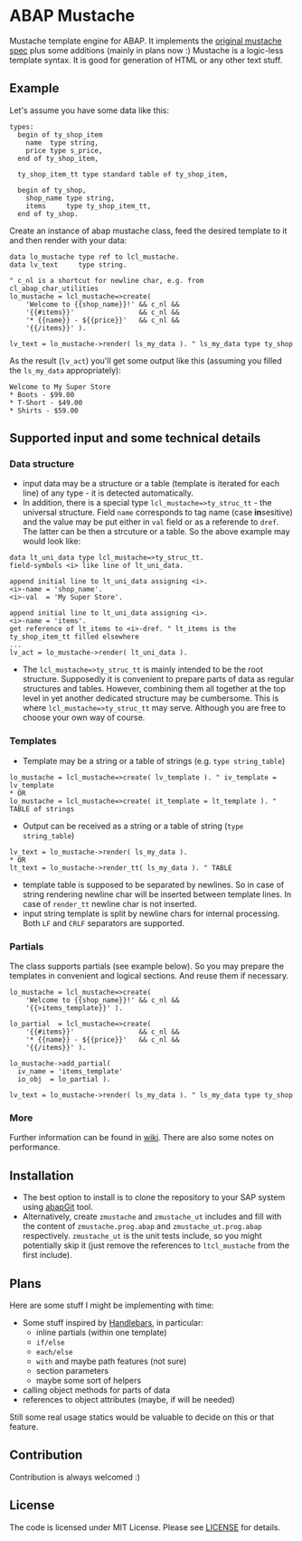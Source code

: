 # ABAP Mustache

Mustache template engine for ABAP. It implements the [original mustache spec](https://mustache.github.io/mustache.5.html) plus some additions (mainly in plans now :) Mustache is a logic-less template syntax. It is good for generation of HTML or any other text stuff.  

## Example

Let's assume you have some data like this:

```abap
types: 
  begin of ty_shop_item
    name  type string,
    price type s_price, 
  end of ty_shop_item,
  
  ty_shop_item_tt type standard table of ty_shop_item,

  begin of ty_shop,
    shop_name type string,
    items     type ty_shop_item_tt, 
  end of ty_shop.
```
Create an instance of abap mustache class, feed the desired template to it and then render with your data:
```abap
data lo_mustache type ref to lcl_mustache.
data lv_text     type string.

" c_nl is a shortcut for newline char, e.g. from cl_abap_char_utilities
lo_mustache = lcl_mustache=>create(
    'Welcome to {{shop_name}}!' && c_nl && 
    '{{#items}}'                && c_nl &&
    '* {{name}} - ${{price}}'   && c_nl &&
    '{{/items}}' ).

lv_text = lo_mustache->render( ls_my_data ). " ls_my_data type ty_shop 
``` 
As the result (`lv_act`) you'll get some output like this (assuming you filled the `ls_my_data` appropriately):
```
Welcome to My Super Store
* Boots - $99.00
* T-Short - $49.00
* Shirts - $59.00
```

## Supported input and some technical details

### Data structure

* input data may be a structure or a table (template is iterated for each line) of any type - it is detected automatically.
* In addition, there is a special type `lcl_mustache=>ty_struc_tt` - the universal structure. Field `name` corresponds to tag name (case **in**sesitive) and the value may be put either in `val` field or as a referende to `dref`. The latter can be then a strcuture or a table. So the above example may would look like:

```abap
data lt_uni_data type lcl_mustache=>ty_struc_tt.
field-symbols <i> like line of lt_uni_data.

append initial line to lt_uni_data assigning <i>.
<i>-name = 'shop_name'.
<i>-val  = 'My Super Store'.

append initial line to lt_uni_data assigning <i>.
<i>-name = 'items'.
get reference of lt_items to <i>-dref. " lt_items is the ty_shop_item_tt filled elsewhere
...
lv_act = lo_mustache->render( lt_uni_data ).
```  

* The `lcl_mustache=>ty_struc_tt` is mainly intended to be the root structure. Supposedly it is convenient to prepare parts of data as regular structures and tables. However, combining them all together at the top level in yet another dedicated structure may be cumbersome. This is where `lcl_mustache=>ty_struc_tt` may serve. Although you are free to choose your own way of course.

### Templates    

* Template may be a string or a table of strings (e.g. `type string_table`)

```abap
lo_mustache = lcl_mustache=>create( lv_template ). " iv_template = lv_template
* OR
lo_mustache = lcl_mustache=>create( it_template = lt_template ). " TABLE of strings
```

* Output can be received as a string or a table of string (`type string_table`)
```abap
lv_text = lo_mustache->render( ls_my_data ).
* OR
lt_text = lo_mustache->render_tt( ls_my_data ). " TABLE
```

* template table is supposed to be separated by newlines. So in case of string rendering newline char will be inserted between template lines. In case of `render_tt` newline char is not inserted.  
* input string template is split by newline chars for internal processing. Both `LF` and `CRLF` separators are supported. 

### Partials

The class supports partials (see example below). So you may prepare the templates in convenient and logical sections. And reuse them if necessary.

```abap
lo_mustache = lcl_mustache=>create(
    'Welcome to {{shop_name}}!' && c_nl && 
    '{{>items_template}}' ).

lo_partial  = lcl_mustache=>create(
    '{{#items}}'                && c_nl &&
    '* {{name}} - ${{price}}'   && c_nl &&
    '{{/items}}' ).

lo_mustache->add_partial( 
  iv_name = 'items_template' 
  io_obj  = lo_partial ).

lv_text = lo_mustache->render( ls_my_data ). " ls_my_data type ty_shop 
``` 

### More

Further information can be found in [wiki](https://github.com/sbcgua/abap_mustache/wiki). There are also some notes on performance.

## Installation

* The best option to install is to clone the repository to your SAP system using [abapGit](https://github.com/larshp/abapGit) tool.
* Alternatively, create `zmustache` and `zmustache_ut` includes and fill with the content of `zmustache.prog.abap` and `zmustache_ut.prog.abap` respectively. `zmustache_ut` is the unit tests include, so you might potentially skip it (just remove the references to `ltcl_mustache` from the first include). 

## Plans

Here are some stuff I might be implementing with time:

* Some stuff inspired by [Handlebars](http://handlebarsjs.com/), in particular:
  * inline partials (within one template)
  * `if/else`
  * `each/else`
  * `with` and maybe path features (not sure) 
  * section parameters
  * maybe some sort of helpers
* calling object methods for parts of data
* references to object attributes (maybe, if will be needed)

Still some real usage statics would be valuable to decide on this or that feature. 

## Contribution

Contribution is always welcomed :)

## License

The code is licensed under MIT License. Please see [LICENSE](/LICENSE) for details.
